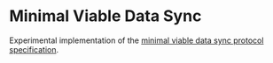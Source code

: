 # Minimal Viable Data Sync

Experimental implementation of the [minimal viable data sync protocol specification](https://notes.status.im/O7Xgij1GS3uREKNtzs7Dyw?view).
